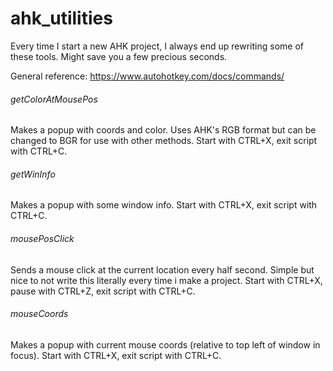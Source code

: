 # ahk_utilities
Every time I start a new AHK project, I always end up rewriting some of these tools. Might save you a few precious seconds.

General reference: https://www.autohotkey.com/docs/commands/

###### getColorAtMousePos
Makes a popup with coords and color. Uses AHK's RGB format but can be changed to BGR for use with other methods. Start with CTRL+X, exit script with CTRL+C.

###### getWinInfo
Makes a popup with some window info. Start with CTRL+X, exit script with CTRL+C.

###### mousePosClick
Sends a mouse click at the current location every half second. Simple but nice to not write this literally every time i make a project. Start with CTRL+X, pause with CTRL+Z, exit script with CTRL+C.

###### mouseCoords
Makes a popup with current mouse coords (relative to top left of window in focus). Start with CTRL+X, exit script with CTRL+C.